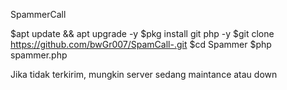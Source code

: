 SpammerCall


$apt update && apt upgrade -y $pkg install git php -y $git clone https://github.com/bwGr007/SpamCall-.git $cd Spammer $php spammer.php 

Jika tidak terkirim, mungkin server sedang maintance atau down

